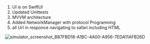 1. UI is on SwiftUI
2. Updated Unittests
3. MVVM architecture
4. Added NetworkManager with protocol Programning
5. all Url in responce navigating to safari including HTML


![simulator_screenshot_B87FBD18-A1BC-4A00-A956-7EDA11AFB26D](https://github.com/user-attachments/assets/ffa0e6ab-3f2c-48b1-9ff3-8f4116110231)
